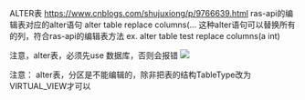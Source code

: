 ALTER表
https://www.cnblogs.com/shujuxiong/p/9766639.html
ras-api的编辑表对应的alter语句
alter table replace columns(...
这种alter语句可以替换所有的列，符合ras-api的编辑表方法
ex.
alter table test replace columns(a int)

注意，alter表，必须先use 数据库，否则会报错
![](https://github.com/lasdf1234/Study/tree/master/%E5%AD%A6%E4%B9%A0/HIVE/image/111.png)

注意：
alter表，分区是不能编辑的，除非把表的结构TableType改为VIRTUAL_VIEW才可以
